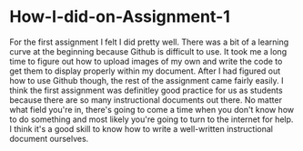 # How-I-did-on-Assignment-1

For the first assignment I felt I did pretty well. There was a bit of a learning curve at the beginning because Github is difficult to use. It took me a long time to figure out how to upload images of my own and write the code to get them to display properly within my document. After I had figured out how to use Github though, the rest of the assignment came fairly easily. I think the first assignment was definitley good practice for us as students because there are so many instructional documents out there. No matter what field you're in, there's going to come a time when you don't know how to do something and most likely you're going to turn to the internet for help. I think it's a good skill to know how to write a well-written instructional document ourselves.
